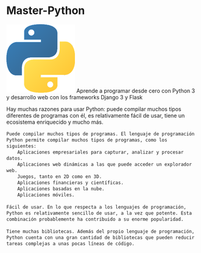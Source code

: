 # Master-Python

![](https://github.com/YESUBZERO/Master-Python/blob/master/image.png) 
Aprende a programar desde cero con Python 3 y desarrollo web con los frameworks Django 3 y Flask

Hay muchas razones para usar Python: puede compilar muchos tipos diferentes de programas con él, es relativamente fácil de usar, tiene un ecosistema enriquecido y mucho más.

    Puede compilar muchos tipos de programas. El lenguaje de programación Python permite compilar muchos tipos de programas, como los siguientes:
        Aplicaciones empresariales para capturar, analizar y procesar datos.
        Aplicaciones web dinámicas a las que puede acceder un explorador web.
        Juegos, tanto en 2D como en 3D.
        Aplicaciones financieras y científicas.
        Aplicaciones basadas en la nube.
        Aplicaciones móviles.

    Fácil de usar. En lo que respecta a los lenguajes de programación, Python es relativamente sencillo de usar, a la vez que potente. Esta combinación probablemente ha contribuido a su enorme popularidad.

    Tiene muchas bibliotecas. Además del propio lenguaje de programación, Python cuenta con una gran cantidad de bibliotecas que pueden reducir tareas complejas a unas pocas líneas de código.


